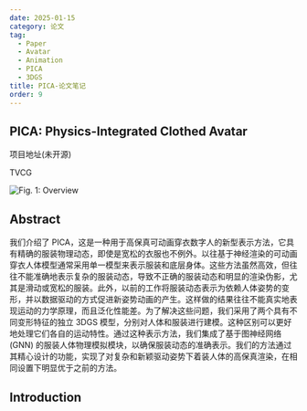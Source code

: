 ```yaml
---
date: 2025-01-15
category: 论文
tag:
  - Paper
  - Avatar
  - Animation
  - PICA
  - 3DGS
title: PICA-论文笔记
order: 9
---
```


## PICA: Physics-Integrated Clothed Avatar

项目地址(未开源)

TVCG

![Fig. 1: Overview](https://rocyan.oss-cn-hangzhou.aliyuncs.com/blog/202501151312550.png)

## Abstract

我们介绍了 PICA，这是一种用于高保真可动画穿衣数字人的新型表示方法，它具有精确的服装物理动态，即使是宽松的衣服也不例外。以往基于神经渲染的可动画穿衣人体模型通常采用单一模型来表示服装和底层身体。这些方法虽然高效，但往往不能准确地表示复杂的服装动态，导致不正确的服装动态和明显的渲染伪影，尤其是滑动或宽松的服装。此外，以前的工作将服装动态表示为依赖人体姿势的变形，并以数据驱动的方式促进新姿势动画的产生。这样做的结果往往不能真实地表现运动的力学原理，而且泛化性能差。为了解决这些问题，我们采用了两个具有不同变形特征的独立 3DGS 模型，分别对人体和服装进行建模。这种区别可以更好地处理它们各自的运动特性。通过这种表示方法，我们集成了基于图神经网络 (GNN) 的服装人体物理模拟模块，以确保服装动态的准确表示。我们的方法通过其精心设计的功能，实现了对复杂和新颖驱动姿势下着装人体的高保真渲染，在相同设置下明显优于之前的方法。

## Introduction
